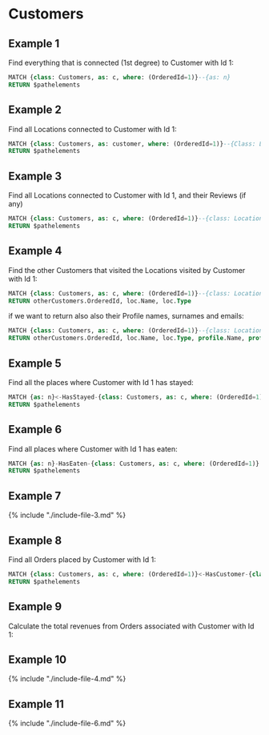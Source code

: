 
# Customers 
	
## Example 1

Find everything that is connected (1st degree) to Customer with Id 1:

```sql
MATCH {class: Customers, as: c, where: (OrderedId=1)}--{as: n} 
RETURN $pathelements
```


## Example 2

Find all Locations connected to Customer with Id 1:

```sql
MATCH {class: Customers, as: customer, where: (OrderedId=1)}--{Class: Locations} 
RETURN $pathelements
```


## Example 3

Find all Locations connected to Customer with Id 1, and their Reviews (if any)
 
```sql
MATCH {class: Customers, as: c, where: (OrderedId=1)}--{class: Locations, as: loc}-HasReview-{class: Reviews, as: r, optional: true} 
RETURN $pathelements
```


## Example 4

Find the other Customers that visited the Locations visited by Customer with Id 1:

```sql
MATCH {class: Customers, as: c, where: (OrderedId=1)}--{class: Locations, as: loc}--{class: Customers, as: otherCustomers, where: (OrderedId<>1)} 
RETURN otherCustomers.OrderedId, loc.Name, loc.Type
```

if we want to return also also their Profile names, surnames and emails:

```sql
MATCH {class: Customers, as: c, where: (OrderedId=1)}--{class: Locations, as: loc}--{class: Customers, as: otherCustomers, where: (OrderedId<>1)}-HasProfile->{class: Profiles, as: profile} 
RETURN otherCustomers.OrderedId, loc.Name, loc.Type, profile.Name, profile.Surname, profile.Email
```


## Example 5

Find all the places where Customer with Id 1 has stayed:

```sql
MATCH {as: n}<-HasStayed-{class: Customers, as: c, where: (OrderedId=1)} 
RETURN $pathelements
```


## Example 6

Find all places where Customer with Id 1 has eaten:

```sql
MATCH {as: n}-HasEaten-{class: Customers, as: c, where: (OrderedId=1)} 
RETURN $pathelements
```

## Example 7

{% include "./include-file-3.md" %}


## Example 8

Find all Orders placed by Customer with Id 1:

```sql
MATCH {class: Customers, as: c, where: (OrderedId=1)}<-HasCustomer-{class: Orders, as: o} 
RETURN $pathelements
```

## Example 9

Calculate the total revenues from Orders associated with Customer with Id 1:


## Example 10

{% include "./include-file-4.md" %}


## Example 11

{% include "./include-file-6.md" %}